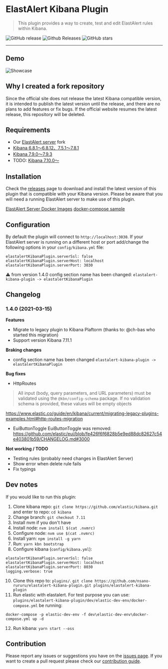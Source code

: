 # ElastAlert Kibana Plugin

> This plugin provides a way to create, test and edit ElastAlert rules within Kibana.

![GitHub release](https://img.shields.io/github/release/nsano-rururu/elastalert-kibana-plugin.svg)
![Github Releases](https://img.shields.io/github/downloads/nsano-rururu/elastalert-kibana-plugin/total.svg)
![GitHub stars](https://img.shields.io/github/stars/nsano-rururu/elastalert-kibana-plugin.svg?style=social&label=Stars)

---

## Demo
![Showcase](showcase.gif)

## Why I created a fork repository

Since the official site does not release the latest Kibana compatible version, 
it is intended to publish the latest version until the release, 
and there are no plans to add features or fix bugs. 
If the official website resumes the latest release, this repository will be deleted.

## Requirements
- Our [ElastAlert server](https://github.com/bitsensor/elastalert) fork
- [Kibana 6.8.1～6.8.12、7.5.1～7.8.1](https://github.com/nsano-rururu/elastalert-kibana-plugin/releases/tag/1.2.0)
- [Kibana 7.9.0～7.9.3](https://github.com/nsano-rururu/elastalert-kibana-plugin/releases/tag/1.3.0)
- TODO: [Kibana 7.10.0～](https://github.com/nsano-rururu/elastalert-kibana-plugin/releases/tag/1.4.0)

## Installation
Check the [releases](https://github.com/nsano-rururu/elastalert-kibana-plugin/releases) page to download and install the latest version of this plugin that is compatible with your Kibana version. Please be aware that you will need a running ElastAlert server to make use of this plugin.

[ElastAlert Server Docker Images](https://github.com/nsano-rururu/elastalert-kibana-plugin/wiki/ElastAlert-Server-Docker-Images)
[docker-compose sample](https://github.com/nsano-rururu/elastalert-kibana-plugin/wiki/docker-compose-sample)

## Configuration
By default the plugin will connect to `http://localhost:3030`. If your ElastAlert server is running on a different host or port add/change the following options in your `config/kibana.yml` file: 

```
elastalertKibanaPlugin.serverSsl: false
elastalertKibanaPlugin.serverHost: localhost
elastalertKibanaPlugin.serverPort: 3030
```

⚠️ from version 1.4.0 config section name has been changed:
`elastalert-kibana-plugin -> elastalertKibanaPlugin`

## Changelog

### 1.4.0 (2021-03-15)

**Features**
- Migrate to legacy plugin to Kibana Plaftorm (thanks to: @ch-bas who started this migration)
- Support version Kibana 7.11.1

**Braking changes**
- config section name has been changed `elastalert-kibana-plugin -> elastalertKibanaPlugin`

**Bug fixes**
- HttpRoutes
> All input (body, query parameters, and URL parameters) must be validated using the `@kbn/config-schema` package. If no validation schema is provided, these values will be empty objects

https://www.elastic.co/guide/en/kibana/current/migrating-legacy-plugins-examples.html#http-routes-migration

- EuiButtonToggle
EuiButtonToggle was removed: https://github.com/elastic/eui/blob/fe426f6f6828b5e9ed88dc82627c54e403801b59/CHANGELOG.md#3000

**Not working / TODO**
- Testing rules (probably need changes in ElastAlert Server)
- Show error when delete rule fails
- Fix typings

## Dev notes

If you would like to run this plugin:

1) Clone kibana repo: `git clone https://github.com/elastic/kibana.git` and enter to repo: `cd kibana`
2) Change branch: `git checkout 7.11`
3) Install nvm if you don't have
4) Install node: `nvm install $(cat .nvmrc)`
5) Configure node: `nvm use $(cat .nvmrc)`
6) Install yarn: `npm install -g yarn`
7) Run: `yarn kbn bootstrap`
8) Configure kibana (`config/kibana.yml`):

```
elastalertKibanaPlugin.serverSsl: false
elastalertKibanaPlugin.serverHost: localhost
elastalertKibanaPlugin.serverPort: 8030
logging.verbose: true
```

10) Clone this repo to: `plugins/`. `git clone https://github.com/nsano-rururu/elastalert-kibana-plugin.git plugins/elastalert-kibana-plugin`
11) Run elastic with elastalert. For test purpose you can use: `plugins/elastalert-kibana-plugin/dev/elastic-dev-env/docker-compose.yml` be running:

`docker-compose -p elastic-dev-env -f dev\elastic-dev-env\docker-compose.yml up -d`

12) Run kibana: `yarn start --oss`

## Contribution
Please report any issues or suggestions you have on the [issues page](https://github.com/nsano-rururu/elastalert-kibana-plugin/issues). If you want to create a pull request please check our [contribution guide](CONTRIBUTING.md).
